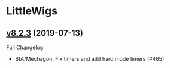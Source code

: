 # LittleWigs

## [v8.2.3](https://github.com/BigWigsMods/LittleWigs/tree/v8.2.3) (2019-07-13)
[Full Changelog](https://github.com/BigWigsMods/LittleWigs/compare/v8.2.2...v8.2.3)

- BfA/Mechagon: Fix timers and add hard mode timers (#465)  
